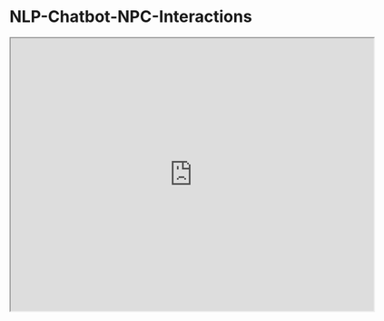# NLP-Chatbot-NPC-Interactions


<iframe src="https://drive.google.com/file/d/1Rvg09x3yCwVvwQ_B5ZVQ0rtQPcsUT3mG/preview" width="640" height="480" allow="autoplay"></iframe>

